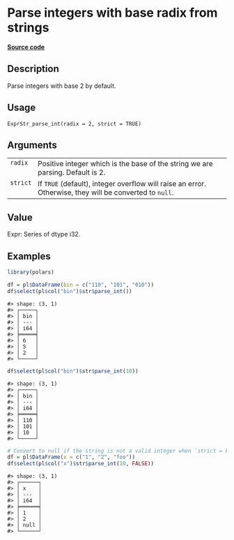 
# Parse integers with base radix from strings

[**Source code**](https://github.com/pola-rs/r-polars/tree/4c60e4ba5981c539b9639261157303d78f545b69/R/expr__string.R#L822)

## Description

Parse integers with base 2 by default.

## Usage

<pre><code class='language-R'>ExprStr_parse_int(radix = 2, strict = TRUE)
</code></pre>

## Arguments

<table>
<tr>
<td style="white-space: nowrap; font-family: monospace; vertical-align: top">
<code id="ExprStr_parse_int_:_radix">radix</code>
</td>
<td>
Positive integer which is the base of the string we are parsing. Default
is 2.
</td>
</tr>
<tr>
<td style="white-space: nowrap; font-family: monospace; vertical-align: top">
<code id="ExprStr_parse_int_:_strict">strict</code>
</td>
<td>
If <code>TRUE</code> (default), integer overflow will raise an error.
Otherwise, they will be converted to <code>null</code>.
</td>
</tr>
</table>

## Value

Expr: Series of dtype i32.

## Examples

``` r
library(polars)

df = pl$DataFrame(bin = c("110", "101", "010"))
df$select(pl$col("bin")$str$parse_int())
```

    #> shape: (3, 1)
    #> ┌─────┐
    #> │ bin │
    #> │ --- │
    #> │ i64 │
    #> ╞═════╡
    #> │ 6   │
    #> │ 5   │
    #> │ 2   │
    #> └─────┘

``` r
df$select(pl$col("bin")$str$parse_int(10))
```

    #> shape: (3, 1)
    #> ┌─────┐
    #> │ bin │
    #> │ --- │
    #> │ i64 │
    #> ╞═════╡
    #> │ 110 │
    #> │ 101 │
    #> │ 10  │
    #> └─────┘

``` r
# Convert to null if the string is not a valid integer when `strict = FALSE`
df = pl$DataFrame(x = c("1", "2", "foo"))
df$select(pl$col("x")$str$parse_int(10, FALSE))
```

    #> shape: (3, 1)
    #> ┌──────┐
    #> │ x    │
    #> │ ---  │
    #> │ i64  │
    #> ╞══════╡
    #> │ 1    │
    #> │ 2    │
    #> │ null │
    #> └──────┘
